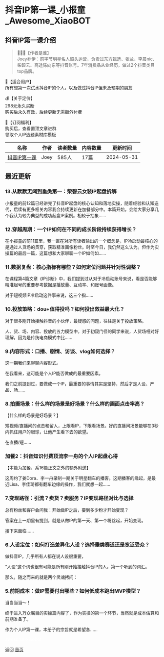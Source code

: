 # 抖音IP第一课_小报童_Awesome_XiaoBOT

## 抖音IP第一课介绍
> 👨🏻‍🏫【作者是谁】    
Joey乔伊：前字节明星名人超头运营，负责过东方甄选、张兰、李晨nic、柴碧云、高途陈向东等抖音账号。7年消费品从业经历，做过2个抖音类目top品牌。    
    
🎯【适合用户】    
所有想第一次试水抖音IP的个人，以及做过抖音IP但未及预期的朋友    
    
💰【关于定价】    
298元永久买断    
购买后永久有效，后续更新无需额外付费    
    
🎁【订阅福利】    
购买后，查看置顶文章进群    
领取个人IP选题素材库模板  
  


|名称|作者|读者数量|内容数量|更新时间|
|---|---|---|---|---|
|[抖音IP第一课](https://xiaobot.net/p/Joey20233?refer=9c3f1c95-a052-465a-9902-f6d75080262a)|Joey|585人|17篇|2024-05-31|

## 最近更新
### 13.从默默无闻到垂类第一：柴碧云女装IP起盘拆解

小报童的前12篇已经讲完了抖音IP起盘的核心认知和落地实操，随着经验和认知迭代，后续有更多相关内容我会持续更新在加餐部分中。本篇开始，会给大家分享几个我认为较为典型的成功起盘IP案例。相较于抽象......

### 12.穿越周期：一个IP如何在不同的成长阶段持续获得增长？

在小报童的前11篇里，我一直在对所有读者输出的一个概念是，IP冷启动最核心的是通过人货场的贯穿，获取精准画像粉丝。时至今日，我仍然这么认为。但作为实操篇的最后一篇，这篇想和大家聊聊一个IP如何如......

### 11.数据复盘：核心指标有哪些？如何定位问题并针对性调整？

在课程第4篇文章《IP诊断》中，我们提到过从对于冷启动账号来说，看是否能够精准起号的重要参考数据是播放量、互动率、和账号画像。

对于短视频IP冷启动这件事来说，这三个指......

### 10.投放策略：dou+值得投吗？如何投出效益最大化？

对于很多刚开始接触抖音的小伙伴，最疑惑的问题，往往是关于投放策略。

人、货、场、内容、投放的五力模型中，对于初窥门径的同学来说，人货场相对好理解，因为是传统电商模式中比......

### 9.内容形式：口播、剧情、访谈、vlog如何选择？

这一期我们来聊聊内容形式。

在我看来，这可能是个人IP能否做成的最重要因素。

我们之前提到过，要做成一个IP，最重要的事情其实是坚持，然后才是人设、产品、场......

### 8.拍摄场景：什么样的场景是好场景？什么样的画面点击率高？

【什么样的场景是好场景？】

短视频/直播间的点击和留人，上限看IP，下限看场景。好的直播间场景能够在3秒内抓住用户的眼球，让他产生看下去的欲望。

在直播/短......

### 加餐2：抖音知识付费顶流李一舟的个人IP起盘心得

【本篇为加餐，系16篇正文之外的额外附送】

这周约了姜Dora、李一舟录制一期关于明星翻车的播客。这期播客的缘起，是最近Lisa、李佳琦都有翻车边缘的操作，我们就想一起......

### 7.变现路径：引流？卖货？卖服务？IP变现路径对比与选择

总有粉丝和客户会问我：开始做IP之后，要到多少粉才开始变现？

答案在上一期里有提到，就是从做IP的第一天、第一个粉丝起，开始变现。

接下来面临......

### 6.人设定位：如何打造差异化人设？选择垂类赛道还是宽泛受众？

做抖音IP，几乎所有人都在说人设很重要，

“人设”这个词也很有可能是所有刚开始接触抖音IP的人，第一个听到的词汇。

那么，随之而来的就是两个灵魂拷问：

### 5.前期成本：做IP需要付出哪些？如何低成本跑出MVP模型？

当当当当～！

终于进入万众瞩目的实操篇内容了，作为实操的第一个环节，当然就是成本估算和前期准备了。

作为个人IP第一课，本册子的宗旨就是希望各......


<a href="https://github.com/Reno9527/awesome-xiaobot" style="color: white; text-decoration: none;">awesome-xiaobot</a>

返回 [首页](../README.md)
